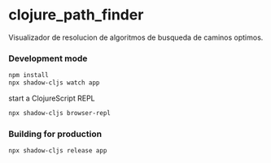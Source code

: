 # clojure_path_finder

Visualizador de resolucion de algoritmos de busqueda de caminos optimos.


### Development mode
```bash
npm install
npx shadow-cljs watch app
```
start a ClojureScript REPL
```bash
npx shadow-cljs browser-repl
```
### Building for production

```bash
npx shadow-cljs release app
```


